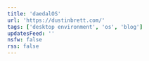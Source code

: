 ```yaml
---
title: 'daedalOS'
url: 'https://dustinbrett.com/'
tags: ['desktop environment', 'os', 'blog']
updatesFeed: ''
nsfw: false
rss: false
---
```


